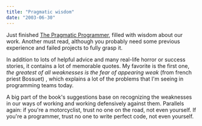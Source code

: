 ```yaml
---
title: "Pragmatic wisdom"
date: "2003-06-30"
---
```


Just finished [The Pragmatic Programmer](http://www.pragmaticprogrammer.com/ppbook/index.shtml), filled with wisdom about our work. Another must read, although you probably need some previous experience and failed projects to fully grasp it.

In addition to lots of helpful advice and many real-life horror or success stories, it contains a lot of memorable quotes. My favorite is the first one, _the greatest of all weaknesses is the fear of appearing weak_ (from french priest Bossuet) , which explains a lot of the problems that I'm seeing in programming teams today.

A big part of the book's suggestions base on recognizing the weaknesses in our ways of working and working defensively against them. Parallels again: if you're a motorcyclist, trust no one on the road, not even yourself. If you're a programmer, trust no one to write perfect code, not even yourself.
